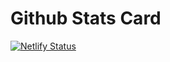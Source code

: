 # Github Stats Card

[![Netlify Status](https://api.netlify.com/api/v1/badges/f13ecda4-d0be-48f5-8148-67567529ad93/deploy-status)](https://app.netlify.com/sites/thirsty-thompson-fee7e0/deploys)
